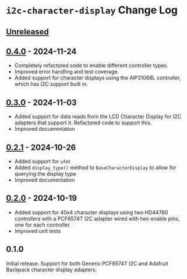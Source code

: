 # `i2c-character-display` Change Log

## [Unreleased]

## [0.4.0] - 2024-11-24
* Completely refactored code to enable different controller types.
* Improved error handling and test coverage.
* Added support for character displays using the AIP31068L controller, which has I2C support built in.

## [0.3.0] - 2024-11-03
* Added support for data reads from the LCD Character Display for I2C adapters that support it. Refactored code to support this.
* Improved docuemntation

## [0.2.1] - 2024-10-26
* Added support for `ufmt`
* Added `display_type()` method to `BaseCharacterDisplay` to allow for querying the display type
* Improved documentation

## [0.2.0]  - 2024-10-19
* Added support for 40x4 character displays using two HD44780 controllers with a PCF8574T I2C adapter wired with two enable pins, one for each controller.
* Improved unit tests

## 0.1.0
Initial release. Support for both Generic PCF8574T I2C and Adafruit Backpack character display adapters.

[Unreleased]: https://github.com/michaelkamprath/bespokeasm/compare/v0.4.0...HEAD
[0.4.0]: https://github.com/michaelkamprath/bespokeasm/compare/v0.3.0...v0.4.0
[0.3.0]: https://github.com/michaelkamprath/bespokeasm/compare/v0.2.1...v0.3.0
[0.2.1]: https://github.com/michaelkamprath/bespokeasm/compare/v0.2.0...v0.2.1
[0.2.0]: https://github.com/michaelkamprath/bespokeasm/compare/v0.1.0...v0.2.0